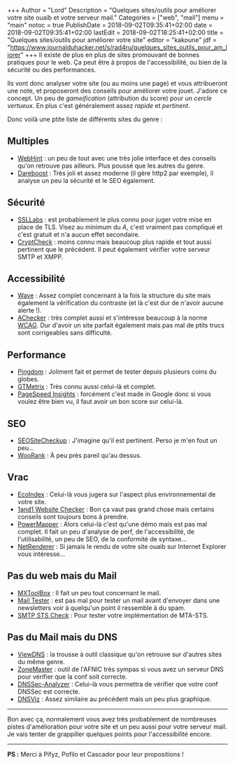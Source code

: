 +++
Author = "Lord"
Description = "Quelques sites/outils pour améliorer votre site ouaib et votre serveur mail."
Categories = ["web", "mail"]
menu = "main"
notoc = true
PublishDate = 2018-09-02T09:35:41+02:00
date = 2018-09-02T09:35:41+02:00
lastEdit = 2018-09-02T18:25:41+02:00
title = "Quelques sites/outils pour améliorer votre site"
editor = "kakoune"
jdf = "https://www.journalduhacker.net/s/rad4ru/quelques_sites_outils_pour_am_liorer"
+++
Il existe de plus en plus de sites promouvant de bonnes pratiques pour le web.
Ça peut être à propos de l'accessibilité, ou bien de la sécurité ou des performances.

Ils vont donc analyser votre site (ou au moins une page) et vous attribueront une note, et proposeront des conseils pour améliorer votre jouet.
J'adore ce concept.
Un peu de *gameification* (attribution du score) pour un *cercle vertueux*.
En plus c'est généralement assez *rapide* et *pertinent*.

Donc voilà une ptite liste de différents sites du genre :

## Multiples
  - [WebHint](https://sonarwhal.com/) : un peu de tout avec une très jolie interface et des conseils qu'on retrouve pas ailleurs. Plus poussé que les autres du genre.
  - [Dareboost](https://www.dareboost.com/) : Très joli et assez moderne (il gère http2 par exemple), il analyse un peu la sécurité et le SEO également.

## Sécurité

  - [SSLLabs](https://www.ssllabs.com/ssltest/analyze.html) : est probablement le plus connu pour juger votre mise en place de TLS. Visez au minimum du *A*, c'est vraiment pas compliqué et c'est gratuit et n'a aucun effet secondaire.
  - [CryptCheck](https://tls.imirhil.fr/) : moins connu mais beaucoup plus rapide et tout aussi pertinent que le précédent. Il peut également vérifier votre serveur SMTP et XMPP.

## Accessibilité

  - [Wave](http://wave.webaim.org/) : Assez complet concernant à la fois la structure du site mais également la vérification du contraste (et là c'est dur de n'avoir aucune alerte !).
  - [AChecker](https://achecker.ca/checker/index.php) : très complet aussi et s'intéresse beaucoup à la norme [WCAG](https://fr.wikipedia.org/wiki/WCAG). Dur d'avoir un site parfait également mais pas mal de ptits trucs sont corrigeables sans difficulté.

## Performance

  - [Pingdom](https://tools.pingdom.com/) : Joliment fait et permet de tester depuis plusieurs coins du globes.
  - [GTMetrix](https://gtmetrix.com/) : Très connu aussi celui-là et complet. 
  - [PageSpeed Insights](https://developers.google.com/speed/pagespeed/insights/) : forcément c'est made in Google donc si vous voulez être bien vu, il faut avoir un bon score sur celui-là.

## SEO

  - [SEOSiteCheckup](https://seositecheckup.com/) : J'imagine qu'il est pertinent. Perso je m'en fout un peu…
  - [WooRank](https://www.woorank.com/) : À peu près pareil qu'au dessus.

## Vrac

  - [EcoIndex](http://www.ecoindex.fr/) : Celui-là vous jugera sur l'aspect plus environnemental de votre site.
  - [1and1 Website Checker](https://www.1and1.com/website-checker) : Bon ça vaut pas grand chose mais certains conseils sont toujours bons à prendre.
  - [PowerMapper](https://try.powermapper.com/Demo/SortSite) : Alors celui-là c'est qu'une démo mais est pas mal complet. Il fait un peu d'analyse de perf, de l'accessibilité, de l'utilisabilité, un peu de SEO, de la conformité de syntaxe…
  - [NetRenderer](http://netrenderer.com/index.php) : Si jamais le rendu de votre site ouaib sur Internet Explorer vous intéresse…

## Pas du web mais du Mail

  - [MXToolBox](https://mxtoolbox.com/) : Il fait un peu tout concernant le mail.
  - [Mail Tester](https://www.mail-tester.com/) : est pas mal pour tester un mail avant d'envoyer dans une newsletters voir à quelqu'un point il ressemble à du spam.
  - [SMTP STS Check](https://www.fraudmarc.com/smtp-mta-sts-policy-check-2/) : Pour tester votre implémentation de MTA-STS.

## Pas du Mail mais du DNS

  - [ViewDNS](https://viewdns.info/) : la trousse à outil classique qu'on retrouve sur d'autres sites du même genre.
  - [ZoneMaster](https://www.zonemaster.net/) : outil de l'AFNIC très sympas si vous avez un serveur DNS pour vérifier que la conf soit correcte.
  - [DNSSec-Analyzer](https://dnssec-analyzer.verisignlabs.com/) : Celui-là vous permettra de vérifier que votre conf DNSSec est correcte.
  - [DNSViz](http://dnsviz.net/) : Assez similaire au précédent mais un peu plus graphique.
 
-------------------------

Bon avec ça, normalement vous avez très probablement de nombreuses pistes d'amélioration pour votre site et un peu aussi pour votre serveur mail.
Je vais tenter de grappiller quelques points pour l'accessibilité encore.

-------------------------
**PS :**
Merci à Pifyz, Pofilo et Cascador pour leur propositions !

